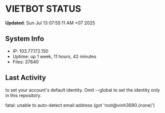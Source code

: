 # VIETBOT STATUS
**Updated**: Sun Jul 13 07:55:11 AM +07 2025

## System Info
- IP: 103.77.172.150
- Uptime: up 1 week, 11 hours, 42 minutes
- Files: 37640

## Last Activity

to set your account's default identity.
Omit --global to set the identity only in this repository.

fatal: unable to auto-detect email address (got 'root@vinh3690.(none)')
